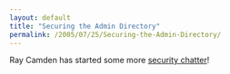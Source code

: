 ```yaml
---
layout: default
title: "Securing the Admin Directory"
permalink: /2005/07/25/Securing-the-Admin-Directory/
---
```


Ray Camden has started some more <a href="http://ray.camdenfamily.com/index.cfm/2005/7/22/How-NOT-To-Do-Directory-Security" target="_blank">security chatter</a>!<br/>